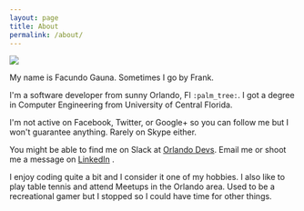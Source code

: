 ```yaml
---
layout: page
title: About
permalink: /about/
---
```


![]({{site.url}}/assets/myface.jpg)

My name is Facundo Gauna. Sometimes I go by Frank.

I'm a software developer from sunny Orlando, Fl `:palm_tree:`. I got a degree in Computer Engineering from University of Central Florida.

I'm not active on Facebook, Twitter, or Google+ so you can follow me but I won't guarantee anything.
Rarely on Skype either.  

You might be able to find me on Slack at [Orlando Devs](http://orlandodevelopers.technology/). 
Email me or shoot me a message on [LinkedIn](https://www.linkedin.com/in/facundo-gauna-601b8a47) . 

I enjoy coding quite a bit and I consider it one of my hobbies. I also like to play table tennis and attend Meetups in the Orlando area.
Used to be a recreational gamer but I stopped so I could have time for other things. 
